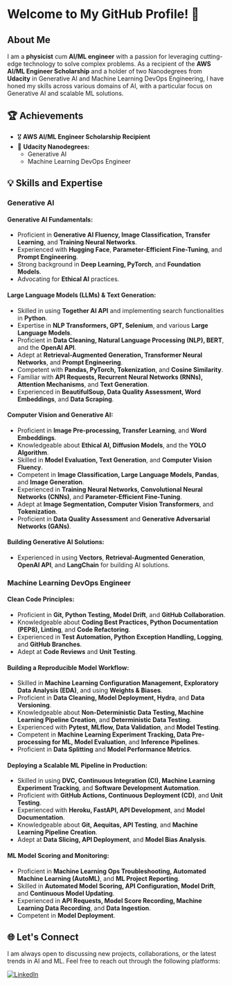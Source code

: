 # Welcome to My GitHub Profile! 👋

## About Me

I am a **physicist** cum **AI/ML engineer** with a passion for leveraging cutting-edge technology to solve complex problems. As a recipient of the **AWS AI/ML Engineer Scholarship** and a holder of two Nanodegrees from **Udacity** in Generative AI and Machine Learning DevOps Engineering, I have honed my skills across various domains of AI, with a particular focus on Generative AI and scalable ML solutions.

## 🏆 Achievements

- 🎖 **AWS AI/ML Engineer Scholarship Recipient**
- 📜 **Udacity Nanodegrees:**
  - Generative AI
  - Machine Learning DevOps Engineer

## 💡 Skills and Expertise

### Generative AI

#### Generative AI Fundamentals:
- Proficient in **Generative AI Fluency, Image Classification, Transfer Learning**, and **Training Neural Networks**.
- Experienced with **Hugging Face**, **Parameter-Efficient Fine-Tuning**, and **Prompt Engineering**.
- Strong background in **Deep Learning, PyTorch**, and **Foundation Models**.
- Advocating for **Ethical AI** practices.

#### Large Language Models (LLMs) & Text Generation:
- Skilled in using **Together AI API** and implementing search functionalities in **Python**.
- Expertise in **NLP Transformers, GPT, Selenium**, and various **Large Language Models**.
- Proficient in **Data Cleaning, Natural Language Processing (NLP), BERT**, and the **OpenAI API**.
- Adept at **Retrieval-Augmented Generation, Transformer Neural Networks**, and **Prompt Engineering**.
- Competent with **Pandas, PyTorch, Tokenization**, and **Cosine Similarity**.
- Familiar with **API Requests, Recurrent Neural Networks (RNNs), Attention Mechanisms**, and **Text Generation**.
- Experienced in **BeautifulSoup, Data Quality Assessment, Word Embeddings**, and **Data Scraping**.

#### Computer Vision and Generative AI:
- Proficient in **Image Pre-processing, Transfer Learning**, and **Word Embeddings**.
- Knowledgeable about **Ethical AI, Diffusion Models**, and the **YOLO Algorithm**.
- Skilled in **Model Evaluation, Text Generation**, and **Computer Vision Fluency**.
- Competent in **Image Classification, Large Language Models, Pandas**, and **Image Generation**.
- Experienced in **Training Neural Networks, Convolutional Neural Networks (CNNs)**, and **Parameter-Efficient Fine-Tuning**.
- Adept at **Image Segmentation, Computer Vision Transformers**, and **Tokenization**.
- Proficient in **Data Quality Assessment** and **Generative Adversarial Networks (GANs)**.

#### Building Generative AI Solutions:
- Experienced in using **Vectors**, **Retrieval-Augmented Generation**, **OpenAI API**, and **LangChain** for building AI solutions.

### Machine Learning DevOps Engineer

#### Clean Code Principles:
- Proficient in **Git, Python Testing, Model Drift**, and **GitHub Collaboration**.
- Knowledgeable about **Coding Best Practices, Python Documentation (PEP8), Linting**, and **Code Refactoring**.
- Experienced in **Test Automation, Python Exception Handling, Logging**, and **GitHub Branches**.
- Adept at **Code Reviews** and **Unit Testing**.

#### Building a Reproducible Model Workflow:
- Skilled in **Machine Learning Configuration Management, Exploratory Data Analysis (EDA)**, and using **Weights & Biases**.
- Proficient in **Data Cleaning, Model Deployment, Hydra**, and **Data Versioning**.
- Knowledgeable about **Non-Deterministic Data Testing, Machine Learning Pipeline Creation**, and **Deterministic Data Testing**.
- Experienced with **Pytest, MLflow, Data Validation**, and **Model Testing**.
- Competent in **Machine Learning Experiment Tracking, Data Pre-processing for ML, Model Evaluation**, and **Inference Pipelines**.
- Proficient in **Data Splitting** and **Model Performance Metrics**.

#### Deploying a Scalable ML Pipeline in Production:
- Skilled in using **DVC, Continuous Integration (CI), Machine Learning Experiment Tracking**, and **Software Development Automation**.
- Proficient with **GitHub Actions, Continuous Deployment (CD)**, and **Unit Testing**.
- Experienced with **Heroku, FastAPI, API Development**, and **Model Documentation**.
- Knowledgeable about **Git, Aequitas, API Testing**, and **Machine Learning Pipeline Creation**.
- Adept at **Data Slicing, API Deployment**, and **Model Bias Analysis**.

#### ML Model Scoring and Monitoring:
- Proficient in **Machine Learning Ops Troubleshooting, Automated Machine Learning (AutoML)**, and **ML Project Reporting**.
- Skilled in **Automated Model Scoring, API Configuration, Model Drift**, and **Continuous Model Updating**.
- Experienced in **API Requests, Model Score Recording, Machine Learning Data Recording**, and **Data Ingestion**.
- Competent in **Model Deployment**.

## 🌐 Let's Connect

I am always open to discussing new projects, collaborations, or the latest trends in AI and ML. Feel free to reach out through the following platforms:

[![LinkedIn](https://img.shields.io/badge/LinkedIn-Connect-blue)](https://www.linkedin.com/in/dinesh-bishwakarma-6521261a4/)

<!---
dinesh-bk/dinesh-bk is a ✨ special ✨ repository because its `README.md` (this file) appears on your GitHub profile.
You can click the Preview link to take a look at your changes.
--->
